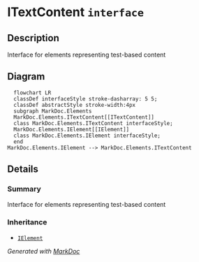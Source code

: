 # ITextContent `interface`

## Description
Interface for elements representing test-based content

## Diagram
```mermaid
  flowchart LR
  classDef interfaceStyle stroke-dasharray: 5 5;
  classDef abstractStyle stroke-width:4px
  subgraph MarkDoc.Elements
  MarkDoc.Elements.ITextContent[[ITextContent]]
  class MarkDoc.Elements.ITextContent interfaceStyle;
  MarkDoc.Elements.IElement[[IElement]]
  class MarkDoc.Elements.IElement interfaceStyle;
  end
MarkDoc.Elements.IElement --> MarkDoc.Elements.ITextContent
```

## Details
### Summary
Interface for elements representing test-based content

### Inheritance
 - [
`IElement`
](./IElement.md)

*Generated with* [*MarkDoc*](https://github.com/hailstorm75/MarkDoc.Core)
